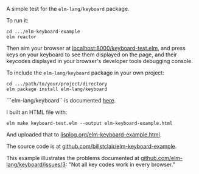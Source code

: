 A simple test for the ```elm-lang/keyboard``` package.

To run it:

```
cd .../elm-keyboard-example
elm reactor
```

Then aim your browser at [localhost:8000/keyboard-test.elm](http://localhost:8000/keyboard-test.elm), and press keys on your keyboard to see them displayed on the page, and their keycodes displayed in your browser's developer tools debugging console.

To include the ```elm-lang/keyboard``` package in your own project:

```
cd .../path/to/your/project/directory
elm package install elm-lang/keyboard
```

```elm-lang/keyboard`` is documented [here](http://package.elm-lang.org/packages/elm-lang/keyboard/latest).

I built an HTML file with:

```
elm make keyboard-test.elm --output elm-keyboard-example.html
```

And uploaded that to [lisplog.org/elm-keyboard-example.html](https://lisplog.org/elm-keyboard-example.html).

The source code is at [github.com/billstclair/elm-keyboard-example](https://github.com/billstclair/elm-keyboard-example).

This example illustrates the problems documented at [github.com/elm-lang/keyboard/issues/3](https://github.com/elm-lang/keyboard/issues/3): "Not all key codes work in every browser."
